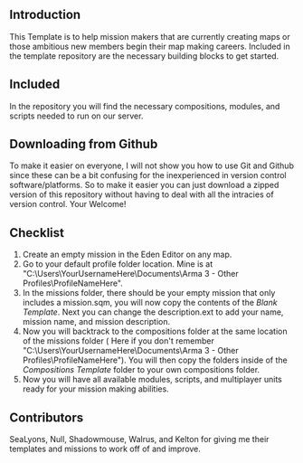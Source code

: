 ## Introduction

This Template is to help mission makers that are currently creating maps or those ambitious new members begin their map making careers. Included in the template repository are the necessary building blocks to get started. 

## Included

In the repository you will find the necessary compositions, modules, and scripts needed to run on our server.

## Downloading from Github

To make it easier on everyone, I will not show you how to use Git and Github since these can be a bit confusing for the inexperienced in version control software/platforms. So to make it easier you can just download a zipped version of this repository without having to deal with all the intracies of version control. Your Welcome!

## Checklist

1. Create an empty mission in the Eden Editor on any map.
2. Go to your default profile folder location. Mine is at "C:\Users\YourUsernameHere\Documents\Arma 3 - Other Profiles\ProfileNameHere".
3. In the missions folder, there should be your empty mission that only includes a mission.sqm, you will now copy the contents of the *Blank Template*. Next you can change the description.ext to add your name, mission name, and mission description.
4. Now you will backtrack to the compositions folder at the same location of the missions folder ( Here if you don't remember "C:\Users\YourUsernameHere\Documents\Arma 3 - Other Profiles\ProfileNameHere"). You will then copy the folders inside of the *Compositions Template* folder to your own compositions folder. 
5. Now you will have all available modules, scripts, and multiplayer units ready for your mission making abilities. 

## Contributors

SeaLyons, Null, Shadowmouse, Walrus, and Kelton for giving me their templates and missions to work off of and improve.